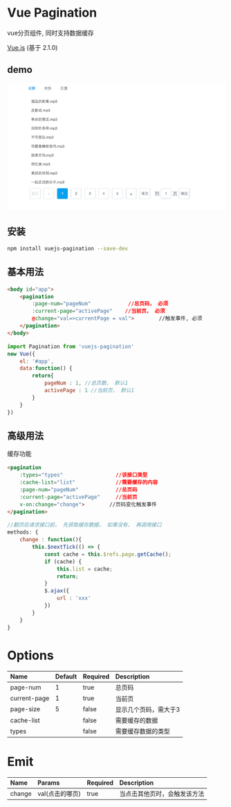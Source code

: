 # Vue Pagination

vue分页组件, 同时支持数据缓存

[Vue.js](http://vuejs.org/) (基于 2.1.0)

## demo

![](./src/images/UYt8PdN54m.gif)

## 安装

```bash
npm install vuejs-pagination --save-dev
```

## 基本用法

```html
<body id="app">
    <pagination
        :page-num="pageNum"            //总页码， 必须
        :current-page="activePage"    //当前页， 必须
        @change="val=>currentPage = val">        //触发事件, 必须
    </pagination>
</body>
```

```javascript
import Pagination from 'vuejs-pagination'
new Vue({
    el: '#app',
    data:function() {
        return{
            pageNum : 1, //总页数， 默认1
            activePage : 1 //当前页， 默认1
        }
    }
})
```

## 高级用法

缓存功能

```html
<pagination
    :types="types"                 //该接口类型
    :cache-list="list"             //需要缓存的内容
    :page-num="pageNum"            //总页码
    :current-page="activePage"     //当前页
    v-on:change="change">        //页码变化触发事件
</pagination>
```

```javascript
//翻页后请求接口前， 先获取缓存数据， 如果没有， 再调用接口
methods: {
    change : function(){
        this.$nextTick(() => {
            const cache = this.$refs.page.getCache();
            if (cache) {
                this.list = cache;
                return;
            }
            $.ajax({
                url : 'xxx'
            })
        }
    }
}
```

# Options

Name        | Default | Required | Description
:---------- | :------ | :------- | :----------
page-num     | 1       | true     | 总页码
current-page | 1       | true     | 当前页
page-size    | 5       | false    | 显示几个页码，需大于3
cache-list   |         | false    | 需要缓存的数据
types       |         | false    | 需要缓存数据的类型

# Emit

Name   | Params     | Required | Description
:----- | :--------- | :------- | :-------------
change | val(点击的哪页) | true     | 当点击其他页时，会触发该方法
